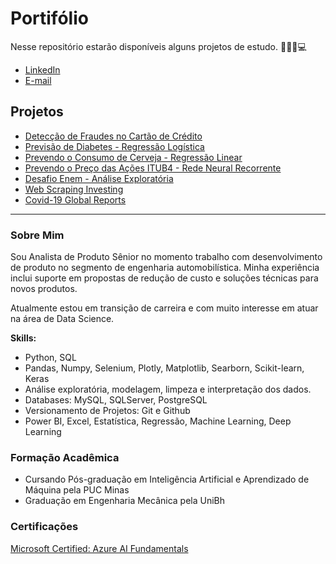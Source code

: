# Portifólio

Nesse repositório estarão disponíveis alguns projetos de estudo. 🚀🧑‍💻💻


* [LinkedIn](https://www.linkedin.com/in/maison-henrique/)
* [E-mail](maisonhenrique@gmail.com)


## Projetos

* [Detecção de Fraudes no Cartão de Crédito]()
* [Previsão de Diabetes - Regressão Logística](https://github.com/maisonhenrique/portifolio/tree/main/Prevendo_Diabetes_Regressao_Logistica)
* [Prevendo o Consumo de Cerveja - Regressão Linear](https://github.com/maisonhenrique/portifolio/tree/main/Prevendo_Consumo_de_Cerveja)
* [Prevendo o Preço das Ações ITUB4 - Rede Neural Recorrente](https://github.com/maisonhenrique/portifolio/tree/main/Prevendo_Preco_Acoes)
* [Desafio Enem - Análise Exploratória](https://github.com/maisonhenrique/portifolio/tree/main/Desafio_Enem_IDHM)
* [Web Scraping Investing](https://github.com/maisonhenrique/portifolio/tree/main/Web_Scraping_Investing)
* [Covid-19 Global Reports](https://github.com/maisonhenrique/portifolio/tree/main/Covid19_Global_Reports)

----

### Sobre Mim

Sou Analista de Produto Sênior no momento trabalho com desenvolvimento de produto no segmento de engenharia automobilística. 
Minha experiência inclui suporte em propostas de redução de custo e soluções técnicas para novos produtos.

Atualmente estou em transição de carreira e com muito interesse em atuar na área de Data Science.

**Skills:**
* Python, SQL
* Pandas, Numpy, Selenium, Plotly, Matplotlib, Searborn, Scikit-learn, Keras
* Análise exploratória, modelagem, limpeza e interpretação dos dados.
* Databases: MySQL, SQLServer, PostgreSQL
* Versionamento de Projetos: Git e Github
* Power BI, Excel, Estatística, Regressão, Machine Learning, Deep Learning


### Formação Acadêmica

* Cursando Pós-graduação em Inteligência Artificial e Aprendizado de Máquina pela PUC Minas
* Graduação em Engenharia Mecânica pela UniBh


### Certificações

[Microsoft Certified: Azure AI Fundamentals](https://www.credly.com/badges/1cd62a55-522e-4c72-b491-2100d1be0d3d?source=linked_in_profile)
